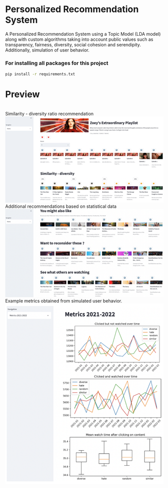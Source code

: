 # Personalized Recommendation System

A Personalized Recommendation System using a Topic Model (LDA model) along with custom algorithms taking into account public values such as transparency, fairness, diversity, social cohesion and serendipity. Additionally, simulation of user behavior.


### For installing all packages for this project
```sh
pip install -r requirements.txt
```

# Preview

<br/>
Similarity - diversity ratio recommendation
<br/>
<img src="img/home1.png" width="800">

<br/>
Additional recommendations based on statistical data
<br/>
<img src="img/home3.png" width="800">

<br/>
Example metrics obtained from simulated user behavior.
<br/>
<img src="img/metricsfinal.png" width="800">